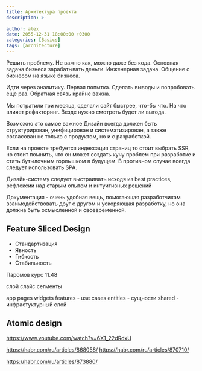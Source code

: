 ```yaml
---
title: Архитектура проекта
description: >-
  
author: alex
date: 2055-12-31 18:00:00 +0300
categories: [Basics]
tags: [architecture]
---
```


Решить проблему. Не важно как, можно даже без кода.
Основная задача бизнеса зарабатывать деньги.
Инженерная задача. Общение с бизнесом на языке бизнеса.

Идти через аналитику. Первая попытка. Сделать выводы и попробовать еще раз. Обратная связь крайне важна.

Мы потратили три месяца, сделали сайт быстрее, что-бы что. На что влияет рефакторинг. Везде нужно смотреть будет ли выгода.


Возможно это самое важное Дизайн всегда должен быть структурирован, унифицирован и систематизирован, а также согласован не только с продуктом, но и с разработкой.

Если на проекте требуется индексация страниц то стоит выбрать SSR, но стоит помнить, что он может создать кучу проблем при разработке и стать бутылочным горлышком в будущем. В противном случае всегда следует использовать SPA.

Дизайн-систему следует выстраивать исходя из best practices, рефлексии над старым опытом и интуитивных решений

Документация - очень удобная вещь, помогающая разработчикам взаимодействовать друг с другом и ускоряющая разработку, но она должна быть осмысленной и своевременной.

## Feature Sliced Design

- Стандартизация
- Явность
- Гибкость
- Стабильность

Паромов курс
11.48


слой
слайс 
сегменты

app
pages
widgets
features - use cases
entities - сущности
shared - инфрастуктурный слой

## Atomic design



https://www.youtube.com/watch?v=6X1_22dRdxU


https://habr.com/ru/articles/868058/
https://habr.com/ru/articles/870710/

https://habr.com/ru/articles/873880/
